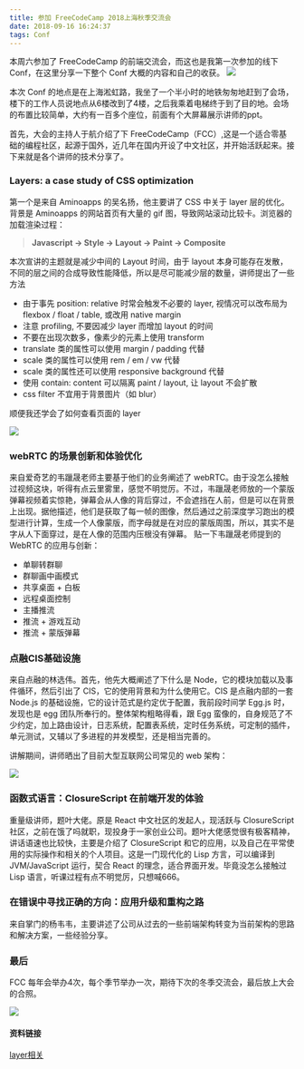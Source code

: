 ```yaml
---
title: 参加 FreeCodeCamp 2018上海秋季交流会
date: 2018-09-16 16:24:37
tags: Conf
---
```

本周六参加了 FreeCodeCamp 的前端交流会，而这也是我第一次参加的线下 Conf，在这里分享一下整个 Conf 大概的内容和自己的收获。
![](http://or7tt6rug.bkt.clouddn.com/fcc%281%29.png)

<!--more-->
本次 Conf 的地点是在上海淞虹路，我坐了一个半小时的地铁匆匆地赶到了会场，楼下的工作人员说地点从6楼改到了4楼，之后我乘着电梯终于到了目的地。会场的布置比较简单，大约有一百多个座位，前面有个大屏幕展示讲师的ppt。

首先，大会的主持人于航介绍了下 FreeCodeCamp（FCC）,这是一个适合零基础的编程社区，起源于国外，近几年在国内开设了中文社区，并开始活跃起来。接下来就是各个讲师的技术分享了。

### Layers: a case study of CSS optimization
第一个是来自 Aminoapps 的吴名扬，他主要讲了 CSS 中关于 layer 层的优化。背景是 Aminoapps 的网站首页有大量的 gif 图，导致网站滚动比较卡。浏览器的加载渲染过程：
> **Javascript -> Style -> Layout -> Paint -> Composite**

本次宣讲的主题就是减少中间的 Layout 时间，由于 layout 本身可能存在发散，不同的层之间的合成导致性能降低，所以是尽可能减少层的数量，讲师提出了一些方法
- 由于事先 position: relative 时常会触发不必要的 layer, 视情况可以改布局为 flexbox / float / table, 或改用 native margin
- 注意 profiling, 不要因减少 layer 而增加 layout 的时间
- 不要在出现次数多，像素少的元素上使用 transform
- translate 类的属性可以使用 margin / padding 代替
- scale 类的属性可以使用 rem / em / vw 代替
- scale 类的属性还可以使用 responsive background 代替
- 使用 contain: content 可以隔离 paint / layout, 让 layout 不会扩散
- css filter 不宜用于背景图片（如 blur）

顺便我还学会了如何查看页面的 layer

![](http://or7tt6rug.bkt.clouddn.com/layer-ins.png)

### webRTC 的场景创新和体验优化
来自爱奇艺的韦躐晟老师主要基于他们的业务阐述了 webRTC。由于没怎么接触过视频这块，听得有点云里雾里，感觉不明觉厉。不过，韦躐晟老师放的一个蒙版弹幕视频着实惊艳，弹幕会从人像的背后穿过，不会遮挡在人前，但是可以在背景上出现。据他描述，他们是获取了每一帧的图像，然后通过之前深度学习跑出的模型进行计算，生成一个人像蒙版，而字母就是在对应的蒙版周围，所以，其实不是字从人下面穿过，是在人像的范围内压根没有弹幕。
贴一下韦躐晟老师提到的 WebRTC 的应用与创新：
- 单聊转群聊
- 群聊画中画模式
- 共享桌面 + 白板
- 远程桌面控制
- 主播推流
- 推流 + 游戏互动
- 推流 + 蒙版弹幕

### 点融CIS基础设施
来自点融的林选伟。首先，他先大概阐述了下什么是 Node，它的模块加载以及事件循环，然后引出了 CIS，它的使用背景和为什么使用它。CIS 是点融内部的一套 Node.js 的基础设施，它的设计范式是约定优于配置，我前段时间学 Egg.js 时，发现也是 egg 团队所奉行的。整体架构粗略得看，跟 Egg 蛮像的，自身规范了不少约定，加上路由设计，日志系统，配置表系统，定时任务系统，可定制的插件，单元测试，又辅以了多进程的并发模型，还是相当完善的。

讲解期间，讲师晒出了目前大型互联网公司常见的 web 架构：

![](http://or7tt6rug.bkt.clouddn.com/DR-fe.png)

### 函数式语言：ClosureScript 在前端开发的体验
重量级讲师，题叶大佬。原是 React 中文社区的发起人，现活跃与 ClosureScript 社区，之前在饿了吗就职，现投身于一家创业公司。题叶大佬感觉很有极客精神，讲话语速也比较快，主要是介绍了 ClosureScript 和它的应用，以及自己在平常使用的实际操作和相关的个人项目。这是一门现代化的 Lisp 方言，可以编译到 JVM/JavaScript 运行，契合 React 的理念，适合界面开发。毕竟没怎么接触过 Lisp 语言，听课过程有点不明觉厉，只想喊666。

### 在错误中寻找正确的方向：应用升级和重构之路
来自掌门的杨韦韦，主要讲述了公司从过去的一些前端架构转变为当前架构的思路和解决方案，一些经验分享。

### 最后
FCC 每年会举办4次，每个季节举办一次，期待下次的冬季交流会，最后放上大会的合照。

![](http://or7tt6rug.bkt.clouddn.com/FCC-photo.jpeg)

#### 资料链接
[layer相关](https://m.aliyun.com/yunqi/articles/622301?utm_content=m_1000011680)